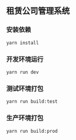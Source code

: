 ## 租赁公司管理系统

### 安装依赖

```
yarn install
```

### 开发环境运行

```
yarn run dev
```

### 测试环境打包

```
yarn run build:test
```

### 生产环境打包

```
yarn run build:prod
```